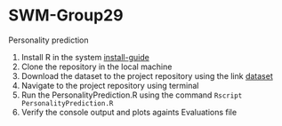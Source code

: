 # SWM-Group29
Personality prediction

1. Install R in the system [install-guide](https://www.datacamp.com/community/tutorials/installing-R-windows-mac-ubuntu)
2. Clone the repository in the local machine
3. Download the dataset to the project repository using the link [dataset](https://drive.google.com/drive/folders/15tmikAZyEqbiL1CeemphPfdxMHpsWXzH?usp=sharing)
4. Navigate to the project repository using terminal
5. Run the PersonalityPrediction.R using the command `Rscript PersonalityPrediction.R`
6. Verify the console output and plots againts Evaluations file
